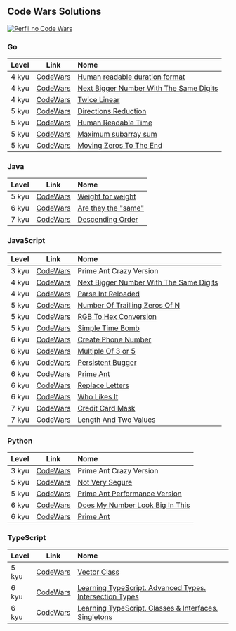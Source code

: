 ## Code Wars Solutions

[![Perfil no Code Wars](https://www.codewars.com/users/barzs/badges/large)](https://www.codewars.com/users/barzs)

### Go

| Level       | Link                                                               | Nome |
| :---        | :----:                                                             | :--- |
| 4 kyu       | [CodeWars](https://www.codewars.com/kata/52742f58faf5485cae000b9a) | [Human readable duration format](Go/4_kyu/HumanReadableDurationFormat.go) |
| 4 kyu       | [CodeWars](https://www.codewars.com/kata/55983863da40caa2c900004e) | [Next Bigger Number With The Same Digits](Go/4_kyu/NextBiggerNumberWithTheSameDigits.go) |
| 4 kyu       | [CodeWars](https://www.codewars.com/kata/5672682212c8ecf83e000050) | [Twice Linear](Go/4_kyo/TwiceLinear.go) |
| 5 kyu       | [CodeWars](https://www.codewars.com/kata/550f22f4d758534c1100025a) | [Directions Reduction](Go/5_kyu/DirectionsReduction.go) |
| 5 kyu       | [CodeWars](https://www.codewars.com/kata/52685f7382004e774f0001f7) | [Human Readable Time](Go/5_kyu/HumanReadableTime.go) |
| 5 kyu       | [CodeWars](https://www.codewars.com/kata/54521e9ec8e60bc4de000d6c) | [Maximum subarray sum](Go/5_kyu/MaximumSubarraySum.go) |
| 5 kyu       | [CodeWars](https://www.codewars.com/kata/52597aa56021e91c93000cb0) | [Moving Zeros To The End](Go/5_kyu/MovingZerosToTheEnd.go) |

### Java

| Level       | Link                                                               | Nome |
| :---        | :----:                                                             | :--- |
| 5 kyu       | [CodeWars](https://www.codewars.com/kata/55c6126177c9441a570000cc) | [Weight for weight](Java/5_kyu/WeightForWeight.java) |
| 6 kyu       | [CodeWars](https://www.codewars.com/kata/550498447451fbbd7600041c) | [Are they the "same"](Java/6_kyu/AreTheyTheSame.java) |
| 7 kyu       | [CodeWars](https://www.codewars.com/kata/5467e4d82edf8bbf40000155) | [Descending Order](Java/7_kyu/DescendingOrder.java) |

### JavaScript

| Level       | Link                                                               | Nome |
| :---        | :----:                                                             | :--- |
| 3 kyu       | [CodeWars](https://www.codewars.com/kata/5a54e01d80eba8014c000344) | Prime Ant Crazy Version |
| 4 kyu       | [CodeWars](https://www.codewars.com/kata/55983863da40caa2c900004e) | [Next Bigger Number With The Same Digits](JavaScript/4_kyu/NextBiggerNumberWithTheSameDigits.js) |
| 4 kyu       | [CodeWars](https://www.codewars.com/kata/525c7c5ab6aecef16e0001a5) | [Parse Int Reloaded](JavaScript/4_kyu/ParseIntReloaded.js) |
| 5 kyu       | [CodeWars](https://www.codewars.com/kata/52f787eb172a8b4ae1000a34) | [Number Of Trailling Zeros Of N](JavaScript/5_kyu/NumberOfTrailingZerosOfN.js) |
| 5 kyu       | [CodeWars](https://www.codewars.com/kata/513e08acc600c94f01000001) | [RGB To Hex Conversion](JavaScript/5_kyu/RGBToHexConversion.js) |
| 5 kyu       | [CodeWars](https://www.codewars.com/kata/523c7fbb0d47a759580000e2) | [Simple Time Bomb](JavaScript/5_kyu/SimpleTimeBomb.js) |
| 6 kyu       | [CodeWars](https://www.codewars.com/kata/525f50e3b73515a6db000b83) | [Create Phone Number](JavaScript/6_kyu/CreatePhoneNumber.js) |
| 6 kyu       | [CodeWars](https://www.codewars.com/kata/514b92a657cdc65150000006) | [Multiple Of 3 or 5](JavaScript/6_kyu/MutipleOf3or5.js) |
| 6 kyu       | [CodeWars](https://www.codewars.com/kata/55bf01e5a717a0d57e0000ec) | [Persistent Bugger](JavaScript/6_kyu/PersistentBugger.js) |
| 6 kyu       | [CodeWars](https://www.codewars.com/kata/5a2c084ab6cfd7f0840000e4) | [Prime Ant](JavaScript/6_kyu/PrimeAnt.js) |
| 6 kyu       | [CodeWars](https://www.codewars.com/kata/5a4331b18f27f2b31f000085) | [Replace Letters](JavaScript/6_kyu/ReplaceLetters.js) |
| 6 kyu       | [CodeWars](https://www.codewars.com/kata/5266876b8f4bf2da9b000362) | [Who Likes It](JavaScript/6_kyu/WhoLikesIt.js) |
| 7 kyu       | [CodeWars](https://www.codewars.com/kata/5412509bd436bd33920011bc) | [Credit Card Mask](JavaScript/7_kyu/CreditCardMask.js) |
| 7 kyu       | [CodeWars](https://www.codewars.com/kata/62a611067274990047f431a8) | [Length And Two Values](JavaScript/7_kyu/LengthAndTwoValues.js) |

### Python

| Level       | Link                                                               | Nome |
| :---        | :----:                                                             | :--- |
| 3 kyu       | [CodeWars](https://www.codewars.com/kata/5a54e01d80eba8014c000344) | Prime Ant Crazy Version |
| 5 kyu       | [CodeWars](https://www.codewars.com/kata/526dbd6c8c0eb53254000110) | [Not Very Segure](Python/5_kyu/NotVerySecure.py) |
| 5 kyu       | [CodeWars](https://www.codewars.com/kata/5a2e96f1c5e2849eef00014a) | [Prime Ant Performance Version](Python/5_kyu/PrimeAntPerformanceVersion.py) |
| 6 kyu       | [CodeWars](https://www.codewars.com/kata/5287e858c6b5a9678200083c) | [Does My Number Look Big In This](Python/6_kyu/DoesMyNumberLookBigInThis.py) |
| 6 kyu       | [CodeWars](https://www.codewars.com/kata/5a2c084ab6cfd7f0840000e4) | [Prime Ant](Python/6_kyu/PrimeAnt.py) |

### TypeScript

| Level       | Link                                                               | Nome |
| :---        | :----:                                                             | :--- |
| 5 kyu       | [CodeWars](https://www.codewars.com/kata/526dad7f8c0eb5c4640000a4) | [Vector Class](TypeScript/5_kyu/VectorClass.ts) |
| 6 kyu       | [CodeWars](https://www.codewars.com/kata/5916c87540ef95d8e1000007) | [Learning TypeScript. Advanced Types. Intersection Types](TypeScript/6_kyu/LearningTSClassesInterfacesSingleton.ts) |
| 6 kyu       | [CodeWars](https://www.codewars.com/kata/591445324670baed3200008d) | [Learning TypeScript. Classes & Interfaces. Singletons](TypeScript/6_kyu/LearningTSAdvancedIntersectionTypes.ts) |
